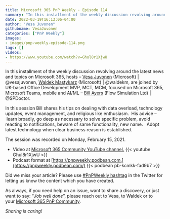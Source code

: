 ```yaml
---
title: Microsoft 365 PnP Weekly - Episode 114
summary: "In this installment of the weekly discussion revolving around the latest news and topics on Microsoft 365, hosts – Vesa Juvonen (Microsoft), Waldek Mastykarz (Microsoft), are joined by UK-based Office Development MVP, MCT, MCM, focused on Microsoft 365, Microsoft Teams, mobile and AI/ML – Bill Ayers (Flow Simulation Ltd)"
date: 2022-03-19T16:13:06-04:00
author: "Vesa Juvonen"
githubname: VesaJuvonen
categories: ["PnP Weekly"]
images:
- images/pnp-weekly-episode-114.png
tags: []
videos:
- https://www.youtube.com/watch?v=Ghul8r1XjwU
---
```


In this installment of the weekly discussion revolving around the latest news and topics on Microsoft 365, hosts – [Vesa Juvonen](https://twitter.com/vesajuvonen) (Microsoft) | @vesajuvonen, [Waldek Mastykarz](https://twitter.com/waldekm) (Microsoft) | @waldekm, are joined by UK-based Office Development MVP, MCT, MCM, focused on Microsoft 365, Microsoft Teams, mobile and AI/ML – [Bill Ayers](https://twitter.com/SPDoctor) (Flow Simulation Ltd) | @SPDoctor.   

In this session Bill shares his tips on dealing with data overload, technology updates, event management, and religious like enthusiasm.  His advice – learn broadly, go deep as necessary to solve specific problem, avoid reacting to notifications, beware of same functionality, new name.   Adopt latest technology when clear business reason is established. 

The session was recorded on Monday, February 15, 2021.

*   Video at [Microsoft 365 Community YouTube channel.](https://aka.ms/m365pnp-videos)
    {{< youtube Ghul8r1XjwU >}}
*   Podcast format at [https://pnpweekly.podbean.com.](https://pnpweekly.podbean.com/) 
    {{< podbean pb-kcmkk-fad9b7 >}}

Did we miss your article? Please use [#PnPWeekly hashtag](https://twitter.com/search?q=%23pnpweekly) in the Twitter for letting us know the content which you have created. 

As always, if you need help on an issue, want to share a discovery, or just want to say: “_Job well done_”, please reach out to Vesa, to Waldek or to your [Microsoft 365 PnP Community](https://aka.ms/m365pnp).

_Sharing is caring!_
